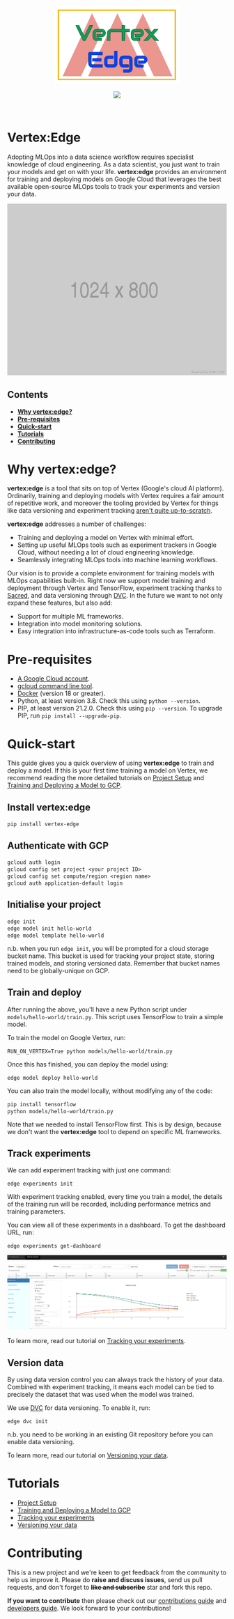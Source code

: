 <p align="center"><img src="./vertex-edge-logo.png" alt="Vertex Edge Logo" height="180"/></a></p>
<p align="center">
	<img src="https://img.shields.io/github/repo-size/fuzzylabs/vertex-edge" height="20"/></a>
    <!--<a href="https://circleci.com/gh/fuzzylabs/vertex-edge/tree/master"><img src="https://circleci.com/gh/fuzzylabs/vertex-edge/tree/master.svg?style=svg" alt="CircleCI" height="20"/></a>-->
</p><br/>

# Vertex:Edge

Adopting MLOps into a data science workflow requires specialist knowledge of cloud engineering. As a data scientist, you just want to train your models and get on with your life. **vertex:edge** provides an environment for training and deploying models on Google Cloud that leverages the best available open-source MLOps tools to track your experiments and version your data.

<p align="center">
    <img src="demo.gif"/>
</p>

## Contents

* **[Why vertex:edge?](#why-vertexedge)**
* **[Pre-requisites](#pre-requisites)**
* **[Quick-start](#quick-start)**
* **[Tutorials](#tutorials)**
* **[Contributing](#contributing)**

# Why vertex:edge?

**vertex:edge** is a tool that sits on top of Vertex (Google's cloud AI platform). Ordinarily, training and deploying models with Vertex requires a fair amount of repetitive work, and moreover the tooling provided by Vertex for things like data versioning and experiment tracking [aren't quite up-to-scratch](https://fuzzylabs.ai/blog/vertex-ai-the-hype).

**vertex:edge** addresses a number of challenges:

* Training and deploying a model on Vertex with minimal effort.
* Setting up useful MLOps tools such as experiment trackers in Google Cloud, without needing a lot of cloud engineering knowledge.
* Seamlessly integrating MLOps tools into machine learning workflows.

Our vision is to provide a complete environment for training models with MLOps capabilities built-in. Right now we support model training and deployment through Vertex and TensorFlow, experiment tracking thanks to [Sacred](https://github.com/IDSIA/sacred), and data versioning through [DVC](https://dvc.org). In the future we want to not only expand these features, but also add:

* Support for multiple ML frameworks.
* Integration into model monitoring solutions.
* Easy integration into infrastructure-as-code tools such as Terraform.

# Pre-requisites

* [A Google Cloud account](https://cloud.google.com).
* [gcloud command line tool](https://cloud.google.com/sdk/docs/install).
* [Docker](https://docs.docker.com/get-docker) (version 18 or greater).
* Python, at least version 3.8. Check this using `python --version`.
* PIP, at least version 21.2.0. Check this using `pip --version`. To upgrade PIP, run `pip install --upgrade-pip`.

# Quick-start

This guide gives you a quick overview of using **vertex:edge** to train and deploy a model. If this is your first time training a model on Vertex, we recommend reading the more detailed tutorials on [Project Setup](tutorials/setup.md) and [Training and Deploying a Model to GCP](tutorials/train_deploy.md).

## Install vertex:edge

```
pip install vertex-edge
```

## Authenticate with GCP

```
gcloud auth login
gcloud config set project <your project ID>
gcloud config set compute/region <region name>
gcloud auth application-default login
```

## Initialise your project

```
edge init
edge model init hello-world
edge model template hello-world
```

n.b. when you run `edge init`, you will be prompted for a cloud storage bucket name. This bucket is used for tracking your project state, storing trained models, and storing versioned data. Remember that bucket names need to be globally-unique on GCP.

## Train and deploy

After running the above, you'll have a new Python script under `models/hello-world/train.py`. This script uses TensorFlow to train a simple model.

To train the model on Google Vertex, run:

```
RUN_ON_VERTEX=True python models/hello-world/train.py
```

Once this has finished, you can deploy the model using:

```
edge model deploy hello-world
```

You can also train the model locally, without modifying any of the code:

```
pip install tensorflow
python models/hello-world/train.py
```

Note that we needed to install TensorFlow first. This is by design, because we don't want the **vertex:edge** tool to depend on specific ML frameworks.

## Track experiments

We can add experiment tracking with just one command:

```
edge experiments init
```

With experiment tracking enabled, every time you train a model, the details of the training run will be recorded, including performance metrics and training parameters.

You can view all of these experiments in a dashboard. To get the dashboard URL, run:

```
edge experiments get-dashboard
```

<p align="center">
    <img src="omniboard-screenshot.png"/>
</p>

To learn more, read our tutorial on [Tracking your experiments](tutorials/experiment_tracking.md).

## Version data

By using data version control you can always track the history of your data. Combined with experiment tracking, it means each model can be tied to precisely the dataset that was used when the model was trained.

We use [DVC](https://dvc.org) for data versioning. To enable it, run:

```
edge dvc init
```

n.b. you need to be working in an existing Git repository before you can enable data versioning.

To learn more, read our tutorial on [Versioning your data](tutorials/versioning_data.md).

# Tutorials

* [Project Setup](tutorials/setup.md)
* [Training and Deploying a Model to GCP](tutorials/train_deploy.md)
* [Tracking your experiments](tutorials/experiment_tracking.md)
* [Versioning your data](tutorials/versioning_data.md)

# Contributing

This is a new project and we're keen to get feedback from the community to help us improve it. Please do **raise and discuss issues**, send us pull requests, and don't forget to **~~like and subscribe~~** star and fork this repo.

**If you want to contribute** then please check out our [contributions guide](CONTRIBUTING.md) and [developers guide](DEVELOPERS.md). We look forward to your contributions!
